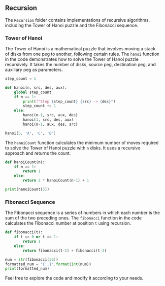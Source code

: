 
## Recursion

The `Recursion` folder contains implementations of recursive algorithms, including the Tower of Hanoi puzzle and the Fibonacci sequence.

### Tower of Hanoi

The Tower of Hanoi is a mathematical puzzle that involves moving a stack of disks from one peg to another, following certain rules. The `hanoi` function in the code demonstrates how to solve the Tower of Hanoi puzzle recursively. It takes the number of disks, source peg, destination peg, and auxiliary peg as parameters.

```python
step_count = 1

def hanoi(n, src, des, aux):
    global step_count
    if n == 1:
        print(f"Step {step_count} {src} -> {des}")
        step_count += 1	
    else:
        hanoi(n-1, src, aux, des)
        hanoi(1, src, des, aux)
        hanoi(n-1, aux, des, src)

hanoi(5, 'A', 'C', 'B')
```

The `hanoiCount` function calculates the minimum number of moves required to solve the Tower of Hanoi puzzle with `n` disks. It uses a recursive approach and returns the count.

```python
def hanoiCount(n):
    if n == 1:
        return 1
    else:
        return 2 * hanoiCount(n-1) + 1

print(hanoiCount(5))
```

### Fibonacci Sequence

The Fibonacci sequence is a series of numbers in which each number is the sum of the two preceding ones. The `fibonacci` function in the code calculates the Fibonacci number at position `t` using recursion.

```python
def fibonacci(t):
    if t == 0 or t == 1:
        return 1
    else:
        return fibonacci(t-1) + fibonacci(t-2)

num = str(fibonacci(36))
formatted_num = "{:,}".format(int(num))
print(formatted_num)
```

Feel free to explore the code and modify it according to your needs.
